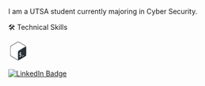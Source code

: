 I am a UTSA student currently majoring in Cyber Security.

:hammer_and_wrench: Technical Skills
<div>
  <img src="https://github.com/devicons/devicon/blob/master/icons/bash/bash-plain.svg" title="Bash" alt="bash" width="40" height="40"/>&nbsp;
</div>
<p> </p>
<div id="badges">
  <a href="https://www.linkedin.com/in/anthony-mendez-997287139/">
    <img src="https://img.shields.io/badge/LinkedIn-blue?style=for-the-badge&logo=linkedin&logoColor=white" alt="LinkedIn Badge"/>
</div>
